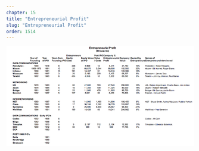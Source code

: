 ```yaml
---
chapter: 15
title: "Entrepreneurial Profit"
slug: "Entrepreneurial Profit"
order: 1514
---
```


![Entrepreneurial Profit](/assets/img/a.14.png)